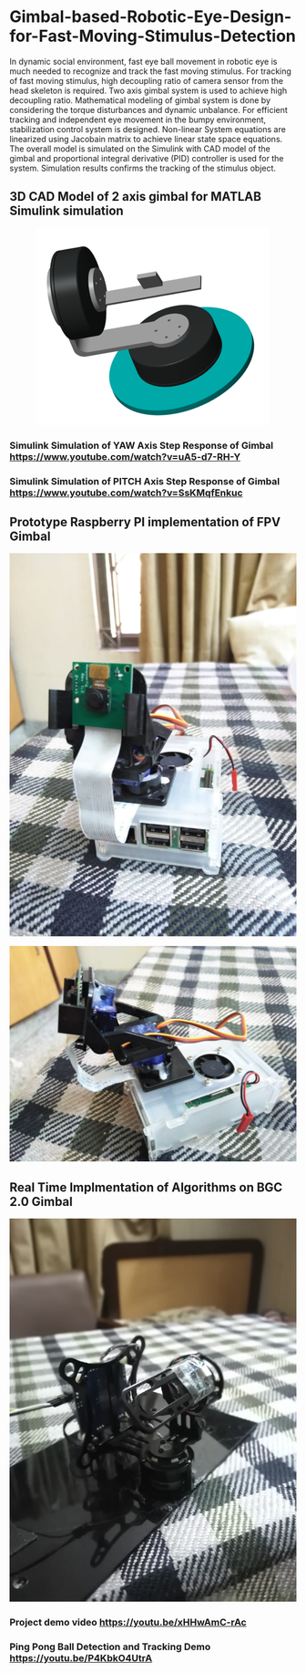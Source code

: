 # Gimbal-based-Robotic-Eye-Design-for-Fast-Moving-Stimulus-Detection

In dynamic social environment, fast eye ball movement in robotic eye is much needed to recognize
and track the fast moving stimulus. For tracking of fast moving stimulus, high decoupling ratio of
camera sensor from the head skeleton is required. Two axis gimbal system is used to achieve high
decoupling ratio. Mathematical modeling of gimbal system is done by considering the torque
disturbances and dynamic unbalance. For efficient tracking and independent eye movement in
the bumpy environment, stabilization control system is designed. Non-linear System equations
are linearized using Jacobain matrix to achieve linear state space equations. The overall model
is simulated on the Simulink with CAD model of the gimbal and proportional integral derivative
(PID) controller is used for the system. Simulation results confirms the tracking of the stimulus
object.

## 3D CAD Model of 2 axis gimbal for MATLAB Simulink simulation
<p align="center">
  <img src="gimbal.PNG" />
</p>

### Simulink Simulation of YAW Axis Step Response of Gimbal https://www.youtube.com/watch?v=uA5-d7-RH-Y
### Simulink Simulation of PITCH Axis Step Response of Gimbal https://www.youtube.com/watch?v=SsKMqfEnkuc
## Prototype Raspberry PI implementation of FPV Gimbal
<p align="center">
  <img src="pp1.jpeg" />
</p>

<p align="center">
  <img src="pp2.jpeg" />
</p>

## Real Time Implmentation of Algorithms on BGC 2.0 Gimbal
<p align="center">
  <img src="gimbal.jpg" />
</p>


### Project demo video  https://youtu.be/xHHwAmC-rAc  

### Ping Pong Ball Detection and Tracking Demo https://youtu.be/P4KbkO4UtrA
